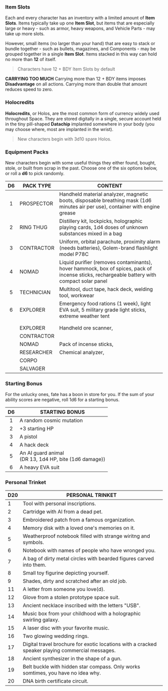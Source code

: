 
### Item Slots
Each and every character has an inventory with a limited amount of **Item Slots**. Items typically take up one **Item Slot**, but items that are especially large or heavy - such as armor, heavy weapons, and Vehicle Parts - may take up more slots.

However, small items (no larger than your hand) that are easy to stack or bundle together - such as bullets, magazines, and Components - may be grouped together in a single **Item Slot**. Items stacked in this way can hold no more than **12** of itself.

> Characters have 12 + BDY Item Slots by default
>


**CARRYING TOO MUCH**
Carrying more than 12 + BDY items imposes **Disadvantage** on all actions.
Carrying more than double that amount reduces speed to zero.

### Holocredits
**Holocredits**, or Holos, are the most common form of currency widely used throughout Space. They are stored digitally in a single, secure account held in the tiny pill-shaped **Datachip** implanted somewhere in your body (you may choose where, most are implanted in the wrist).

> New characters begin with 3d10 spare Holos.
>


### Equipment Packs
New characters begin with some useful things they either found, bought, stole, or built from scrap in the past. Choose one of the six options below, or roll a **d6** to pick randomly.

| D6  | PACK TYPE  | CONTENT                                                                                                                                     |
| :-: | ---------- | ------------------------------------------------------------------------------------------------------------------------------------------- |
|  1  | PROSPECTOR | Handheld material analyzer, magnetic boots, disposable breathing mask (1d6 minutes air per use), container with engine grease               |
|  2  | RING THUG  | Distillery kit, lockpicks, holographic playing cards, 1d4 doses of unknown substances mixed in a bag                                        |
|  3  | CONTRACTOR | Uniform, orbital parachute, proximity alarm (needs batteries), Golem-brand flashlight model P78C                                            |
|  4  | NOMAD      | Liquid purifier (removes contaminants), hover hammock, box of spices, pack of incense sticks, rechargeable battery with compact solar panel |
|  5  | TECHNICIAN | Multitool, duct tape, hack deck, welding tool, workwear                                                                                     |
|  6  | EXPLORER   | Emergency food rations (1 week), light EVA suit, 5 military grade light sticks, extreme weather tent                                        |
|     |            |                                                                                                                                             |
|     |            |                                                                                                                                             |
|     | EXPLORER   | Handheld ore scanner,                                                                                                                       |
|     | CONTRACTOR |                                                                                                                                             |
|     | NOMAD      | Pack of incense sticks,                                                                                                                     |
|     | RESEARCHER | Chemical analyzer,                                                                                                                          |
|     | CORPO      |                                                                                                                                             |
|     | SALVAGER   |                                                                                                                                             |


### Starting Bonus
For the unlucky ones, fate has a boon in store for you.
If the sum of your ability scores are negative, roll 1d6 for a starting bonus.

| D6  | STARTING BONUS                                           |
| :-: | -------------------------------------------------------- |
|  1  | A random cosmic mutation                                 |
|  2  | +3 starting HP                                           |
|  3  | A pistol                                                 |
|  4  | A hack deck                                              |
|  5  | An AI guard animal<br>(DR 13, 1d4 HP, bite (1d6 damage)) |
|  6  | A heavy EVA suit                                         |


### Personal Trinket


| D20 | PERSONAL TRINKET                                                                                 |
| --- | ------------------------------------------------------------------------------------------------ |
| 1   | Tool with personal inscriptions.                                                                 |
| 2   | Cartridge with AI from a dead pet.                                                               |
| 3   | Embroidered patch from a famous organization.                                                    |
| 4   | Memory disk with a loved one's memories on it.                                                   |
| 5   | Weatherproof notebook filled with strange wiritng and symbols.                                   |
| 6   | Notebook with names of people who have wronged you.                                              |
| 7   | A bag of dirty metal circles with bearded figures carved into them.                              |
| 8   | Small toy figurine depicting yourself.                                                           |
| 9   | Shades, dirty and scratched after an old job.                                                    |
| 11  | A letter from someone you love(d).                                                               |
| 12  | Glove from a stolen prototype space suit.                                                        |
| 13  | Ancient necklace inscribed with the letters "USB".                                               |
| 14  | Music box from your childhood with a holographic swirling galaxy.                                |
| 15  | A laser disc with your favorite music.                                                           |
| 16  | Two glowing wedding rings.                                                                       |
| 17  | Digital travel brochure for exotic locations with a cracked speaker playing commercial messages. |
| 18  | Ancient synthesizer in the shape of a gun.                                                       |
| 19  | Belt buckle with hidden star compass. Only works somtimes, you have no idea why.                 |
| 20  | DNA birth certificate circuit.                                                                   |
